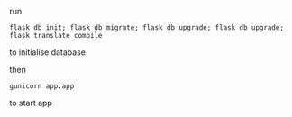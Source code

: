 run
```
flask db init; flask db migrate; flask db upgrade; flask db upgrade; flask translate compile
```
to initialise database

then
```
gunicorn app:app
```
to start app